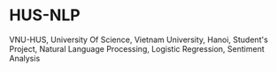 # HUS-NLP
VNU-HUS, University Of Science, Vietnam University, Hanoi, Student's Project, Natural Language Processing, Logistic Regression, Sentiment Analysis
